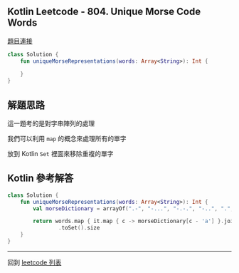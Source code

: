 ## Kotlin Leetcode - 804. Unique Morse Code Words

[題目連接](https://leetcode.com/problems/unique-morse-code-words/)

```kotlin
class Solution {
    fun uniqueMorseRepresentations(words: Array<String>): Int {
        
    }
}
```

## 解題思路

這一題考的是對字串陣列的處理

我們可以利用 `map` 的概念來處理所有的單字

放到 Kotlin `Set` 裡面來移除重複的單字

## Kotlin 參考解答

```kotlin
class Solution {
    fun uniqueMorseRepresentations(words: Array<String>): Int {
        val morseDictionary = arrayOf(".-", "-...", "-.-.", "-..", ".", "..-.", "--.", "....", "..", ".---", "-.-", ".-..", "--", "-.", "---", ".--.", "--.-", ".-.", "...", "-", "..-", "...-", ".--", "-..-", "-.--", "--..")

        return words.map { it.map { c -> morseDictionary[c - 'a'] }.joinToString("") }
                .toSet().size
    }
}
```

------

回到 [leetcode 列表](index.md)
